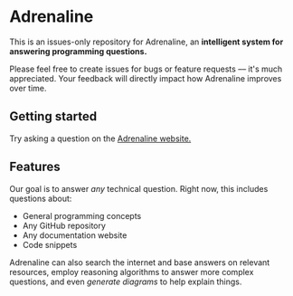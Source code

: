 # Adrenaline

This is an issues-only repository for Adrenaline, an **intelligent system for answering programming questions.**

Please feel free to create issues for bugs or feature requests –– it's much appreciated. Your feedback will directly impact how Adrenaline improves over time.

## Getting started

Try asking a question on the [Adrenaline website.](https://useadrenaline.com/)

## Features

Our goal is to answer _any_ technical question. Right now, this includes questions about:

* General programming concepts
* Any GitHub repository
* Any documentation website
* Code snippets

Adrenaline can also search the internet and base answers on relevant resources, employ reasoning algorithms to answer more complex questions, and even _generate diagrams_ to help explain things.
